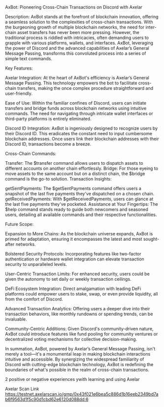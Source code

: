 AxBot: Pioneering Cross-Chain Transactions on Discord with Axelar

Description:
AxBot stands at the forefront of blockchain innovation, offering a seamless solution to the complexities of cross-chain transactions. With the burgeoning growth of multiple blockchain networks, the need for inter-chain asset transfers has never been more pressing. However, the traditional process is riddled with intricacies, often demanding users to grapple with various platforms, wallets, and interfaces. AxBot, leveraging the power of Discord and the advanced capabilities of Axelar’s General Message Passing, transforms this convoluted process into a series of simple text commands.

Key Features:

Axelar Integration: At the heart of AxBot's efficiency is Axelar’s General Message Passing. This technology empowers the bot to facilitate cross-chain transfers, making the once complex procedure straightforward and user-friendly.

Ease of Use: Within the familiar confines of Discord, users can initiate transfers and bridge funds across blockchain networks using intuitive commands. The need for navigating through intricate wallet interfaces or third-party platforms is entirely eliminated.

Discord ID Integration: AxBot is ingeniously designed to recognize users by their Discord ID. This eradicates the constant need to input cumbersome blockchain addresses. Once users link their blockchain addresses with their Discord ID, transactions become a breeze.

Cross-Chain Commands:

Transfer: The $transfer command allows users to dispatch assets to different accounts on another chain effortlessly.
Bridge: For those eyeing to move assets to the same account but on a distinct chain, the $bridge command is the go-to solution.
Transaction Insights:

getSentPayments: The $getSentPayments command offers users a snapshot of the last five payments they've dispatched on a chosen chain.
getReceivedPayments: With $getReceivedPayments, users can glance at the last five payments they've pocketed.
Assistance at Your Fingertips: The $help command stands ready to guide both newcomers and seasoned users, detailing all available commands and their respective functionalities.

Future Scope:

Expansion to More Chains: As the blockchain universe expands, AxBot is primed for adaptation, ensuring it encompasses the latest and most sought-after networks.

Bolstered Security Protocols: Incorporating features like two-factor authentication or hardware wallet integration can elevate transaction security to unparalleled levels.

User-Centric Transaction Limits: For enhanced security, users could be given the autonomy to set daily or weekly transaction ceilings.

DeFi Ecosystem Integration: Direct amalgamation with leading DeFi platforms could empower users to stake, swap, or even provide liquidity, all from the comfort of Discord.

Advanced Transaction Analytics: Offering users a deeper dive into their transaction behaviors, like monthly rundowns or spending trends, can be invaluable.

Community-Centric Additions: Given Discord's community-driven nature, AxBot could introduce features like fund pooling for community ventures or decentralized voting mechanisms for collective decision-making.

In summation, AxBot, powered by Axelar’s General Message Passing, isn't merely a tool—it's a monumental leap in making blockchain interactions intuitive and accessible. By synergizing the widespread familiarity of Discord with cutting-edge blockchain technology, AxBot is redefining the boundaries of what's possible in the realm of cross-chain transactions.

2 positive or negative experiences ywith learning and using Axelar

Axelar Scan Link
https://testnet.axelarscan.io/gmp/0x43f021e6bea5c886d1b16eeb2349bd7ab6f9563d1f5c90d1cbd62e6120d088dd:6